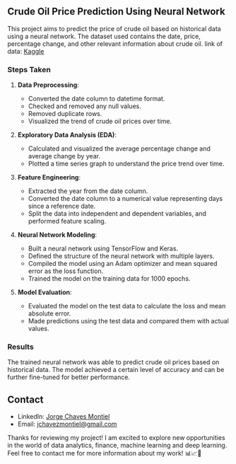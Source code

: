 ## Crude Oil Price Prediction Using Neural Network

This project aims to predict the price of crude oil based on historical data using a neural network. The dataset used contains the date, price, percentage change, and other relevant information about crude oil.
link of data: [Kaggle](https://www.kaggle.com/datasets/sc231997/crude-oil-price?select=crude-oil-price.csv)

### Steps Taken

1. **Data Preprocessing**: 
   - Converted the date column to datetime format.
   - Checked and removed any null values.
   - Removed duplicate rows.
   - Visualized the trend of crude oil prices over time.

2. **Exploratory Data Analysis (EDA)**:
   - Calculated and visualized the average percentage change and average change by year.
   - Plotted a time series graph to understand the price trend over time.

3. **Feature Engineering**:
   - Extracted the year from the date column.
   - Converted the date column to a numerical value representing days since a reference date.
   - Split the data into independent and dependent variables, and performed feature scaling.

4. **Neural Network Modeling**:
   - Built a neural network using TensorFlow and Keras.
   - Defined the structure of the neural network with multiple layers.
   - Compiled the model using an Adam optimizer and mean squared error as the loss function.
   - Trained the model on the training data for 1000 epochs.

5. **Model Evaluation**:
   - Evaluated the model on the test data to calculate the loss and mean absolute error.
   - Made predictions using the test data and compared them with actual values.

### Results

The trained neural network was able to predict crude oil prices based on historical data. The model achieved a certain level of accuracy and can be further fine-tuned for better performance.

## Contact

- LinkedIn: [Jorge Chaves Montiel](https://www.linkedin.com/in/jorge-chaves-montiel/)
- Email: jchavezmontiel@gmail.com

Thanks for reviewing my project! I am excited to explore new opportunities in the world of data analytics, finance, machine learning and deep learning. Feel free to contact me for more information about my work! 📊📈💼
